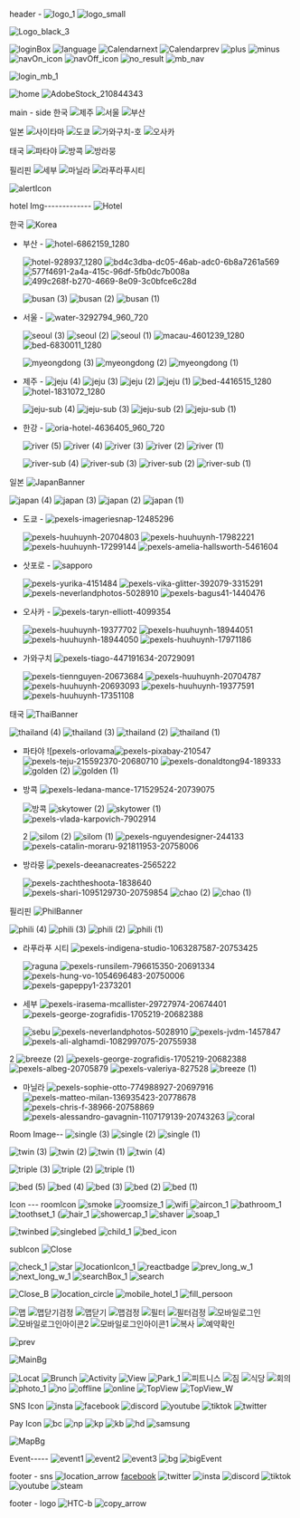 header -
![logo_1](https://github.com/simjsik/savefile/assets/39624384/70f2dcbd-dd21-4d16-9aa3-fa0756ecc062)
![logo_small](https://github.com/user-attachments/assets/71aa6b25-f221-4d95-b1fc-a65e4397cefa)


![Logo_black_3](https://github.com/user-attachments/assets/22fd7020-dff8-4f04-91cf-f2da5a7c4911)

![loginBox](https://github.com/simjsik/savefile/assets/39624384/985bd186-91e9-437b-91c7-6e1d2725855d)
![language](https://github.com/simjsik/savefile/assets/39624384/6e60b823-237c-49c8-9b30-c28659d381fc)
![Calendarnext](https://github.com/simjsik/savefile/assets/39624384/3ed517cf-52af-4c78-be11-b7a28e2f2f58)
![Calendarprev](https://github.com/simjsik/savefile/assets/39624384/d99b0090-cf55-4f4d-ad23-59f124992614)
![plus](https://github.com/simjsik/savefile/assets/39624384/664f1cd2-1c18-43ee-9066-d51065b4c938)
![minus](https://github.com/simjsik/savefile/assets/39624384/81074449-6762-4ba7-a088-a00a585886c5)
![navOn_icon](https://github.com/user-attachments/assets/6b8eeff2-2355-4495-ad6d-dcc969813f84)
![navOff_icon](https://github.com/user-attachments/assets/2b788ae1-56d2-4d9d-83ad-3c0e279f60cf)
![no_result](https://github.com/user-attachments/assets/d1e6d91c-553a-4223-856e-64029389471a)
![mb_nav](https://github.com/user-attachments/assets/01161483-2924-499b-98a3-10ba8c0e80e0)

![login_mb_1](https://github.com/user-attachments/assets/3b953b8d-4250-4c0d-8f85-99da101d1556)

![home](https://github.com/user-attachments/assets/39bd586f-e9cf-4b15-87e5-9d04e57a39ed)
![AdobeStock_210844343](https://github.com/user-attachments/assets/d1f98c8b-d80f-4299-8b16-286b93d5e50d)

main - side
한국
![제주](https://github.com/simjsik/savefile/assets/39624384/c2b8f930-0075-4e6c-9b3f-78297e52b9ee)
![서울](https://github.com/simjsik/savefile/assets/39624384/a2c5e383-8572-4cc3-b451-c42ea3fac2d5)
![부산](https://github.com/simjsik/savefile/assets/39624384/3201e968-aa14-49c5-8d24-36265a0f5d36)

일본
![사이타마](https://github.com/simjsik/savefile/assets/39624384/f68ae263-9ae8-49aa-a040-e9edd35f1c12)
![도쿄](https://github.com/simjsik/savefile/assets/39624384/e4de95e9-6650-4983-9807-1aefa6dffcc0)
![가와구치-호](https://github.com/simjsik/savefile/assets/39624384/ad1d56a5-21a6-406b-88f8-f27f1614ece5)
![오사카](https://github.com/simjsik/savefile/assets/39624384/6736f95a-4104-4eed-be6d-2ce2148520e7)

태국
![파타야](https://github.com/simjsik/savefile/assets/39624384/878dc0a5-52ed-4011-9b58-e9c6c4469566)
![방콕](https://github.com/simjsik/savefile/assets/39624384/dce54afc-0229-4385-9fd1-eedbcd0cc9f8)
![방라뭉](https://github.com/simjsik/savefile/assets/39624384/1f2945d3-a7b6-45c9-8ca8-105594732a00)

필리핀
![세부](https://github.com/simjsik/savefile/assets/39624384/799f3cf4-c0e8-4fd9-9fbf-b6c5152788af)
![마닐라](https://github.com/simjsik/savefile/assets/39624384/b79a2312-1eaa-4918-bc4d-ec8eab3df71f)
![라푸라푸시티](https://github.com/simjsik/savefile/assets/39624384/86aade06-4359-429f-a252-ee42c766ed4c)

![alertIcon](https://github.com/simjsik/savefile/assets/39624384/d109cea6-c8c2-4ad1-9a3f-68c18e222a8e)

hotel Img-------------
![Hotel](https://github.com/user-attachments/assets/13ab80bf-040f-4313-bf6a-9d7684a28cfa)

한국
  ![Korea](https://github.com/user-attachments/assets/ba9e4990-9dd4-4815-ab57-813e47051af4)

- 부산 -
  ![hotel-6862159_1280](https://github.com/user-attachments/assets/04cdabac-f50f-4041-98ec-727fafb47c01)
  
  ![hotel-928937_1280](https://github.com/user-attachments/assets/5db0e4cd-da85-4ff1-b36f-dd0482a4ffdf)
  ![bd4c3dba-dc05-46ab-adc0-6b8a7261a569](https://github.com/user-attachments/assets/7a657d3a-1e9c-4019-a36e-33c2a94decd2)
  ![577f4691-2a4a-415c-96df-5fb0dc7b008a](https://github.com/user-attachments/assets/2090fadc-fb88-43d5-99e1-922a57d2521b)
  ![499c268f-b270-4669-8e09-3c0bfce6c28d](https://github.com/user-attachments/assets/b7fc211f-95c2-4218-8ce5-7291fa7db75f)

  ![busan (3)](https://github.com/user-attachments/assets/5c5ad595-1d25-4963-bbd4-109e65a2fe84)
  ![busan (2)](https://github.com/user-attachments/assets/76d73658-4e2e-4c3a-b91d-2e2699329d6a)
  ![busan (1)](https://github.com/user-attachments/assets/09852079-a118-4589-ab2b-43b517dad977)

- 서울 -
  ![water-3292794_960_720](https://github.com/user-attachments/assets/c31abca3-5187-4f6c-91a5-59a309915975)
  
  ![seoul (3)](https://github.com/user-attachments/assets/fe5d3679-1e08-4d8b-9e85-5024471021bc)
  ![seoul (2)](https://github.com/user-attachments/assets/e8e36633-c217-45bf-a718-c256933dd5e6)
  ![seoul (1)](https://github.com/user-attachments/assets/f1f2d8c7-4be0-4fb5-811f-21b6d995b5e4)
  ![macau-4601239_1280](https://github.com/user-attachments/assets/903611cb-2873-444b-8641-36cefe0ebdfb)
  ![bed-6830011_1280](https://github.com/user-attachments/assets/8f7c5b99-66e7-4256-86ed-13ca0dc40c22)

  ![myeongdong (3)](https://github.com/user-attachments/assets/af4c4a6a-429c-4759-9ee9-bf7b03bcde9c)
  ![myeongdong (2)](https://github.com/user-attachments/assets/68c7f8fe-834d-4b5a-a1d0-e2f19a5a54ac)
  ![myeongdong (1)](https://github.com/user-attachments/assets/cf693b7e-a700-4d36-b0a3-eb8f6a5f7a49)

- 제주 -
  ![jeju (4)](https://github.com/user-attachments/assets/c8171013-6e90-4f07-b035-4ccd7320fd51)
  ![jeju (3)](https://github.com/user-attachments/assets/c0a3feb5-5f4c-48c0-b8ff-8c6b78157e79)
  ![jeju (2)](https://github.com/user-attachments/assets/d0d3250f-7298-4a9b-a5d1-6422269ffffb)
  ![jeju (1)](https://github.com/user-attachments/assets/647cb6a8-0bee-49ac-a8c2-e4a8eb8e37c9)
  ![bed-4416515_1280](https://github.com/user-attachments/assets/b0fae5c4-3027-4832-a2ee-65641201c2a8)
  ![hotel-1831072_1280](https://github.com/user-attachments/assets/d8f83636-c05f-484b-bca8-bd45f911ebb8)

  ![jeju-sub (4)](https://github.com/user-attachments/assets/435d5da1-a270-470b-a7af-acf6252ed274)
  ![jeju-sub (3)](https://github.com/user-attachments/assets/ac75cd35-e7a6-4b91-a5c1-9b6323d61e2d)
  ![jeju-sub (2)](https://github.com/user-attachments/assets/b1a0a455-dd99-496e-990f-8849e507cfdf)
  ![jeju-sub (1)](https://github.com/user-attachments/assets/d82a567f-f4af-42fc-bcbf-a3bc8020ce78)

- 한강 -
  ![oria-hotel-4636405_960_720](https://github.com/user-attachments/assets/e220e576-c79b-4ee2-9e0e-d2d8b10fda38)
  
  ![river (5)](https://github.com/user-attachments/assets/d344a3cf-bfc9-41dd-a9e3-c7778882a0ea)
  ![river (4)](https://github.com/user-attachments/assets/0fbe34af-3246-4ea5-9afb-670e96c8b758)
  ![river (3)](https://github.com/user-attachments/assets/20135041-ad55-4ebe-8da7-77d15acd9ce1)
  ![river (2)](https://github.com/user-attachments/assets/5e0e62d1-00f8-4de1-84ed-ff174b182e00)
  ![river (1)](https://github.com/user-attachments/assets/55db506f-e0f4-4805-8024-725b42e336cf)

  ![river-sub (4)](https://github.com/user-attachments/assets/83aa589c-4f6c-4673-b716-0c873350e4d5)
  ![river-sub (3)](https://github.com/user-attachments/assets/4acfc3a4-1ecd-441d-a84a-b7af08ab5b4f)
  ![river-sub (2)](https://github.com/user-attachments/assets/7cfef69e-5e49-4315-8c58-265aa68cae7c)
  ![river-sub (1)](https://github.com/user-attachments/assets/ceadaa0c-e083-4aab-88b1-16737a1643cf)

일본
![JapanBanner](https://github.com/user-attachments/assets/a484261e-e94e-477a-ba5d-f555389cac55)

![japan (4)](https://github.com/user-attachments/assets/f5c88ac2-a582-47bc-a172-200b3647f8f2)
![japan (3)](https://github.com/user-attachments/assets/ae264e4e-a3e9-4a49-8bcd-0d6f620f0756)
![japan (2)](https://github.com/user-attachments/assets/242056f3-571b-4237-a03c-0f5a4fca931b)
![japan (1)](https://github.com/user-attachments/assets/6fe20fb6-169a-4d53-8ea2-6303c4be4122)

- 도쿄 -
  ![pexels-imageriesnap-12485296](https://github.com/user-attachments/assets/55e1666b-679c-4c68-9984-7068d7fc2ddf)
  
  ![pexels-huuhuynh-20704803](https://github.com/user-attachments/assets/efd89067-d3f1-4252-b722-7c7cf1a9eb42)
  ![pexels-huuhuynh-17982221](https://github.com/user-attachments/assets/fe9b5e62-4a42-4051-8936-5256078c8458)
  ![pexels-huuhuynh-17299144](https://github.com/user-attachments/assets/c1aa7599-3f69-4b49-bd8c-702fa30fac32)
  ![pexels-amelia-hallsworth-5461604](https://github.com/user-attachments/assets/60cdce4d-3281-4c05-897e-674f64c3af16)

- 삿포로 -
  ![sapporo](https://github.com/user-attachments/assets/b53eeb44-caf5-4e64-af3c-6b8223a24aee)

  ![pexels-yurika-4151484](https://github.com/user-attachments/assets/978d7e99-5662-45f4-badf-2d0e7640d173)
  ![pexels-vika-glitter-392079-3315291](https://github.com/user-attachments/assets/7f92dc55-44a9-4ba3-9907-90205b9d3bd1)
  ![pexels-neverlandphotos-5028910](https://github.com/user-attachments/assets/65e4f994-6c67-4275-af2b-d5a13bfa3567)
  ![pexels-bagus41-1440476](https://github.com/user-attachments/assets/425b39a9-86a8-4dfa-8dae-7582129e4155)

- 오사카 -
  ![pexels-taryn-elliott-4099354](https://github.com/user-attachments/assets/afaae7c0-b75f-437b-8d50-f8342661f831)
  
  ![pexels-huuhuynh-19377702](https://github.com/user-attachments/assets/b2f19e79-ab56-464d-83e7-5be9b07d992f)
  ![pexels-huuhuynh-18944051](https://github.com/user-attachments/assets/34598c47-d25c-44e3-a854-0026d8b67116)
  ![pexels-huuhuynh-18944050](https://github.com/user-attachments/assets/a3ce7491-32f7-4adf-99b1-a5e89f0974fc)
  ![pexels-huuhuynh-17971186](https://github.com/user-attachments/assets/29803690-7aca-4756-923d-580a9b5e591e)

- 가와구치
  ![pexels-tiago-447191634-20729091](https://github.com/user-attachments/assets/f669b8d6-45ef-44d3-95a7-3f0a94c17f1e)
  
  ![pexels-tiennguyen-20673684](https://github.com/user-attachments/assets/560baca6-fd1d-41f3-b83b-d5cb768df7ca)
  ![pexels-huuhuynh-20704787](https://github.com/user-attachments/assets/ce3bae56-43a4-4f83-ac66-164787694cab)
  ![pexels-huuhuynh-20693093](https://github.com/user-attachments/assets/fa442823-0822-4167-9f83-add11d9cafd3)
  ![pexels-huuhuynh-19377591](https://github.com/user-attachments/assets/f5f67c46-591e-476d-9666-76065340ae56)
  ![pexels-huuhuynh-17351108](https://github.com/user-attachments/assets/f7025f8c-8db8-46b7-a05a-bcf271e6b80c)


태국
![ThaiBanner](https://github.com/user-attachments/assets/b1f95f41-0626-455a-96f1-5f802006e8a3)

![thailand (4)](https://github.com/user-attachments/assets/26ad5c1f-d545-4d11-91a2-05c17d73e2b5)
![thailand (3)](https://github.com/user-attachments/assets/f69f6d49-6e6e-4b4d-8ab4-771765d10d64)
![thailand (2)](https://github.com/user-attachments/assets/5400298d-c56a-4420-8ecc-db3657b51b7c)
![thailand (1)](https://github.com/user-attachments/assets/6f9284c4-35ae-4d00-b688-9e3aa1bd95e8)

- 파타야
  ![pexels-orlovama![pexels-pixabay-210547](https://github.com/user-attachments/assets/967c37a0-aad9-436f-863b-7ca4f6897f3c)
  ![pexels-teju-215592370-20680710](https://github.com/user-attachments/assets/333a3298-467b-4129-be11-0e4e56ee3ad4)
  ![pexels-donaldtong94-189333](https://github.com/user-attachments/assets/00f80cf4-a814-4ee3-af2b-a0467bb566ba)
  ![golden (2)](https://github.com/user-attachments/assets/2472f5e2-07cb-477c-9dd3-eeddf461a2ae)
  ![golden (1)](https://github.com/user-attachments/assets/a2adec1d-2650-4e62-a78d-9671e0199531)

- 방콕
  ![pexels-ledana-mance-171529524-20739075](https://github.com/user-attachments/assets/6b585079-ba30-4a26-9cd9-5289808feb58)
  
  ![방콕](https://github.com/user-attachments/assets/73c169ef-3b32-4358-850a-eace2e95e299)
  ![skytower (2)](https://github.com/user-attachments/assets/2c558761-7d4c-431a-a826-6dbdf16b77d9)
  ![skytower (1)](https://github.com/user-attachments/assets/7d65977a-73ba-4446-91be-e29112502c3d)
  ![pexels-vlada-karpovich-7902914](https://github.com/user-attachments/assets/c37db558-fc66-41bc-bfbc-75bbde579565)
  
  2
  ![silom (2)](https://github.com/user-attachments/assets/d0e8972c-82df-4af0-8bc0-caca089f93d7)
  ![silom (1)](https://github.com/user-attachments/assets/0395a1c5-bd98-49fa-bb07-4536f8de4449)
  ![pexels-nguyendesigner-244133](https://github.com/user-attachments/assets/09a7f475-9aad-47e0-8db4-98d9a41541b9)
  ![pexels-catalin-moraru-921811953-20758006](https://github.com/user-attachments/assets/749d6e10-3a64-438c-ab37-46dcae1f92e8)

- 방라뭉
  ![pexels-deeanacreates-2565222](https://github.com/user-attachments/assets/1aba27b8-8c1d-4062-b2e9-2138757c035c)
  
  ![pexels-zachtheshoota-1838640](https://github.com/user-attachments/assets/cb51ee4c-fab9-4619-9ac8-b59360d1f57b)
  ![pexels-shari-1095129730-20759854](https://github.com/user-attachments/assets/7386b83e-ff2c-4529-9a6d-7bcd0c35e289)
  ![chao (2)](https://github.com/user-attachments/assets/ee5141b5-c556-4d0c-a50c-23fdffefe4d8)
  ![chao (1)](https://github.com/user-attachments/assets/bd361f76-ae32-4723-bb1d-c560c06bb89c)

필리핀
![PhilBanner](https://github.com/user-attachments/assets/bdc2577c-2cfa-45ec-b562-ab85641f07e2)

![phili (4)](https://github.com/user-attachments/assets/01d6031c-e1c2-4162-a744-e71a910797f2)
![phili (3)](https://github.com/user-attachments/assets/f71d8cd0-974c-4da4-af5f-2f974619cffe)
![phili (2)](https://github.com/user-attachments/assets/aee8d68d-01c7-4d65-a4ce-883a55de5baf)
![phili (1)](https://github.com/user-attachments/assets/4a89abaa-1efe-4f98-a21c-8d26f2d126a8)

- 라푸라푸 시티
  ![pexels-indigena-studio-1063287587-20753425](https://github.com/user-attachments/assets/20d33713-3677-4ec0-ab94-1c88435dea46)
  
  ![raguna](https://github.com/user-attachments/assets/368d067b-00aa-4d4d-af2b-54b1ea4927df)
  ![pexels-runsilem-796615350-20691334](https://github.com/user-attachments/assets/3606b347-d73e-4957-b74e-3d47396c86fb)
  ![pexels-hung-vo-1054696483-20750006](https://github.com/user-attachments/assets/690f14de-f41d-4739-bfec-f1121e8e2412)
  ![pexels-gapeppy1-2373201](https://github.com/user-attachments/assets/06a0ffdb-23ae-44b0-88da-65f21b454178)

- 세부
  ![pexels-irasema-mcallister-29727974-20674401](https://github.com/user-attachments/assets/a7369d2c-a6ca-4da8-9242-984efa7a3f7c)
  ![pexels-george-zografidis-1705219-20682388](https://github.com/user-attachments/assets/00132f5d-77e2-45c6-a5b4-882ee612f20a)
  
  ![sebu](https://github.com/user-attachments/assets/80990f05-feda-430a-b8d5-c5b400971641)
  ![pexels-neverlandphotos-5028910](https://github.com/user-attachments/assets/b3d9d079-b358-4fed-a74f-542f1b8e8225)
  ![pexels-jvdm-1457847](https://github.com/user-attachments/assets/40ee9ae6-92b7-4ffa-875e-b6b070876424)
  ![pexels-ali-alghamdi-1082997075-20755938](https://github.com/user-attachments/assets/449ae0f2-ba0c-4aea-bc05-6ff9509f63b1)

2
  ![breeze (2)](https://github.com/user-attachments/assets/862a6570-1c4e-4343-baa4-81dd55a44056)
  ![pexels-george-zografidis-1705219-20682388](https://github.com/user-attachments/assets/adc6999f-b0b6-4764-b580-ca9150864282)
  ![pexels-albeg-20705879](https://github.com/user-attachments/assets/8921ef2c-aa54-462b-b406-a263d85f4f4e)
  ![pexels-valeriya-827528](https://github.com/user-attachments/assets/2b15d73d-4afc-436f-9e8b-7b39b384e389)
  ![breeze (1)](https://github.com/user-attachments/assets/f4590416-b6f0-426a-9575-f79d0c51b512)


- 마닐라
  ![pexels-sophie-otto-774988927-20697916](https://github.com/user-attachments/assets/40ff05d8-0c66-4ad0-8ec4-6780e6e9574e)
  ![pexels-matteo-milan-136935423-20778678](https://github.com/user-attachments/assets/63c4e7f9-5298-41a9-8cc6-d7991477bea6)
  ![pexels-chris-f-38966-20758869](https://github.com/user-attachments/assets/0f6ef2d0-21c4-4141-9c1b-67be554b8e06)
  ![pexels-alessandro-gavagnin-1107179139-20743263](https://github.com/user-attachments/assets/cf6d9261-d024-41d1-a50d-36edfb0556ae)
  ![coral](https://github.com/user-attachments/assets/96b10826-0058-45a0-8996-ec63e148fb52)


Room Image--
![single (3)](https://github.com/user-attachments/assets/c9b30b8e-1dc9-431b-9f70-81566b814646)
![single (2)](https://github.com/user-attachments/assets/c77925df-2be2-4d8a-aa88-2ea2ca09baf3)
![single (1)](https://github.com/user-attachments/assets/0637d60a-4fc7-46b0-82ec-a6dd068caf78)

![twin (3)](https://github.com/user-attachments/assets/98aa409f-6c5a-4811-b74d-436a56ae1b90)
![twin (2)](https://github.com/user-attachments/assets/acca0366-f938-4830-abfc-bdf8e0294ede)
![twin (1)](https://github.com/user-attachments/assets/e916bbf9-57a7-41b7-9c92-ad749bfbab8f)
![twin (4)](https://github.com/user-attachments/assets/db4d09b8-e53a-41c5-b07b-abc76631bef4)

![triple (3)](https://github.com/user-attachments/assets/dd4295d7-e108-48cd-8a44-8e02b0f84723)
![triple (2)](https://github.com/user-attachments/assets/5d72d0d8-2ff3-4104-8f9e-d857e5ce343a)
![triple (1)](https://github.com/user-attachments/assets/2f60b584-98a4-43b9-a29d-bd062ef76966)

![bed (5)](https://github.com/user-attachments/assets/b1f66f21-8132-415b-87dc-837a53324660)
![bed (4)](https://github.com/user-attachments/assets/ad999556-0fad-4169-bf0a-dc64bf18771a)
![bed (3)](https://github.com/user-attachments/assets/b2986a2b-9d54-41e1-af6a-4a40d549ddf5)
![bed (2)](https://github.com/user-attachments/assets/b382656e-a167-4e22-b413-18b71d3f2d3e)
![bed (1)](https://github.com/user-attachments/assets/a2fe67a3-53c2-4e1e-8d4b-9497699ac830)

Icon ---
roomIcon
![smoke](https://github.com/user-attachments/assets/b8bc9984-d829-425e-8372-1a508edae08e)
![roomsize_1](https://github.com/user-attachments/assets/1aec627a-9f05-48b6-8a6f-83b5ec578ef6)
![wifi](https://github.com/user-attachments/assets/4d91435c-9a75-46d1-a2d4-0de4daa91f47)
![aircon_1](https://github.com/user-attachments/assets/608bc0be-d855-4b55-92b5-180bc16998e4)
![bathroom_1](https://github.com/user-attachments/assets/b7006f8e-8147-4e36-8cc5-30da9ae5c15c)
![toothset_1](https://github.com/user-attachments/assets/a378b383-70ee-4951-99ca-c482707d4e5b)
(![hair_1](https://github.com/user-attachments/assets/f96419da-2966-4d14-8bb0-b3dc58fc98e3)
![showercap_1](https://github.com/user-attachments/assets/d8d5b869-c219-435f-9b57-cd8dae96ffe4)
![shaver](https://github.com/user-attachments/assets/2db709fa-0674-4a9a-889f-4df94a7b74f9)
![soap_1](https://github.com/user-attachments/assets/feba92ea-320b-4e03-8250-bd648bcdce33)

![twinbed](https://github.com/user-attachments/assets/87cd6430-bb0e-4278-9ea8-d7b0fd46e3e7)
![singlebed](https://github.com/user-attachments/assets/597eee21-7f0a-4de9-839b-492e8b4907ce)
![child_1](https://github.com/user-attachments/assets/84828adf-63bf-49f9-84e3-04966d271420)
![bed_icon](https://github.com/user-attachments/assets/2fffe87d-2828-4480-a3ed-d46ae4d6c4ea)


subIcon
![Close](https://github.com/user-attachments/assets/bdc11b7c-1801-45da-8939-f1ae58eb3342)

![check_1](https://github.com/user-attachments/assets/8624b990-f132-4195-b44d-e2286eb84df7)
![star](https://github.com/user-attachments/assets/17543e67-901c-4023-a3d6-12a0cec324b5)
![locationIcon_1](https://github.com/user-attachments/assets/b7a9fa5d-e126-47b2-835f-ae85545dbd2b)
![reactbadge](https://github.com/user-attachments/assets/1f28fa14-1106-45c4-b2a2-5c51615057d2)
![prev_long_w_1](https://github.com/user-attachments/assets/07969943-db2a-4af3-96d1-4d66f8d1a604)
![next_long_w_1](https://github.com/user-attachments/assets/88bc4b88-e958-4478-9dc1-1579810ec7c2)
![searchBox_1](https://github.com/user-attachments/assets/a3e6154c-954e-4df2-9b8c-adf3a8160bcb)
![search](https://github.com/user-attachments/assets/8c6b0ce4-8de0-499a-ae85-2f4b352375ef)

![Close_B](https://github.com/user-attachments/assets/136ee635-423c-4c4b-8c89-505ea885fee6)
![location_circle](https://github.com/user-attachments/assets/a27f39bf-e1d1-446e-b8f9-ff554ed96d21)
![mobile_hotel_1](https://github.com/user-attachments/assets/1214e94c-f333-47e3-b005-b7b041486471)
![fill_persoon](https://github.com/user-attachments/assets/ca708107-b109-4041-97b4-6907d53bdc02)

![맵](https://github.com/user-attachments/assets/d97655de-33a3-49e8-a5ab-3f9d00e86063)
![맵닫기검정](https://github.com/user-attachments/assets/d2d6c872-32ca-4c64-a433-13327d5a7c68)
![맵닫기](https://github.com/user-attachments/assets/17f36c43-87eb-4670-ae27-cab69e179db2)
![맵검정](https://github.com/user-attachments/assets/74b8f4e0-ae1a-4377-aaaf-4c310ba69ec7)
![필터](https://github.com/user-attachments/assets/8d087faf-f194-4f0c-a08c-4887130e66bc)
![필터검정](https://github.com/user-attachments/assets/29b8ff1d-d9c4-4772-95a8-47b2f78f0a5c)
![모바일로그인](https://github.com/user-attachments/assets/a5573371-37d5-4707-9ccd-be079f9eebd2)
![모바일로그인아이콘2](https://github.com/user-attachments/assets/a9e89e85-8099-4848-a407-0c6ff86aa1cc)
![모바일로그인아이콘1](https://github.com/user-attachments/assets/414034fb-a9d9-4842-b8fb-ba1318452ca1)
![복사](https://github.com/user-attachments/assets/a120708e-9a14-4fd7-85b5-e1dcbc3185a1)
![예약확인](https://github.com/user-attachments/assets/9bf7f21d-532c-43a0-b886-dc614180c4f9)



![prev](https://github.com/user-attachments/assets/f2c7114e-69e3-4448-9f82-00ea574600af)

![MainBg](https://github.com/user-attachments/assets/315be9e6-20cb-411e-8c8d-6e394d2c1732)

![Locat](https://github.com/user-attachments/assets/8e082ae3-76e8-4f06-b275-a153b762c651)
![Brunch](https://github.com/user-attachments/assets/dab685c4-dc07-42a0-ace3-4e2fb6441c65)
![Activity](https://github.com/user-attachments/assets/f408a3b1-7030-4c80-82f4-73bebd9d5ff7)
![View](https://github.com/user-attachments/assets/112d1838-61ce-4264-9afc-d4ff3cc4a897)
![Park_1](https://github.com/user-attachments/assets/d91a46ff-ac86-4cba-8565-e69c45855aa2)
![피트니스](https://github.com/user-attachments/assets/fc2db4fc-7987-49bb-b02f-491d7b34259c)
![짐](https://github.com/user-attachments/assets/71c124dc-59e2-46d0-9f43-d480dbeb7e4e)
![식당](https://github.com/user-attachments/assets/d1ca3f6e-59e7-4d86-b1ba-bd23c12a6b93)
![회의](https://github.com/user-attachments/assets/a294ca82-7581-42ae-b022-9fd47d97f998)
![photo_1](https://github.com/user-attachments/assets/2583799b-7e06-4917-9b81-4a771a42b375)
![no](https://github.com/user-attachments/assets/6cea69a3-26c0-43c5-b01f-c6ed61c96b49)
![offline](https://github.com/user-attachments/assets/dbd56dbd-6720-41de-90cf-8110fa43a50d)
![online](https://github.com/user-attachments/assets/d6d7af89-6a5f-4081-b0d2-eb49b507040e)
![TopView](https://github.com/user-attachments/assets/9d2195f9-b2f1-4a1d-bccd-b221e3a8ea06)
![TopView_W](https://github.com/user-attachments/assets/04a6269e-348a-4088-9289-ea39d9525e8d)


SNS Icon
![insta](https://github.com/user-attachments/assets/db12b0be-a441-49c2-a043-c8a0e9938ee2)
![facebook](https://github.com/user-attachments/assets/8452a273-0ba4-451a-b558-78dba16f8562)
![discord](https://github.com/user-attachments/assets/616cb88b-fea5-4fdc-bbf8-f2dc572cc819)
![youtube](https://github.com/user-attachments/assets/658012c7-e5d9-4604-bfe9-b8e3722adf57)
![tiktok](https://github.com/user-attachments/assets/ff3c657e-3f5f-44b4-82ad-87b443e95080)
![twitter](https://github.com/user-attachments/assets/b12f5c62-693e-442f-80e3-290b05f8c9b9)

Pay  Icon
![bc](https://github.com/user-attachments/assets/67a70d52-c340-4db3-8ee1-44552ce66516)
![np](https://github.com/user-attachments/assets/ad809f19-8018-408d-a86e-14b836c13a10)
![kp](https://github.com/user-attachments/assets/c66236d8-a297-43b5-b16a-ad7056c3bce8)
![kb](https://github.com/user-attachments/assets/7ec88d65-ef34-4f8e-a92d-b54a08b8c93b)
![hd](https://github.com/user-attachments/assets/8be85846-bb40-4b0d-8931-36082be66759)
![samsung](https://github.com/user-attachments/assets/951a97ad-5075-4665-9cdc-43a90c6c28d3)

![MapBg](https://github.com/user-attachments/assets/91ab44e5-9747-461b-a0d0-a0e3e8989ea9)

Event-----
![event1](https://github.com/user-attachments/assets/cad73db3-6c69-47f2-a6cc-e6abcdf88419)
![event2](https://github.com/user-attachments/assets/0308278b-1b30-4c17-83cb-0a333bac5d0b)
![event3](https://github.com/user-attachments/assets/c7a7740f-75cc-4b17-859f-b390df4ffc80)
![bg](https://github.com/user-attachments/assets/b194c6ef-39e4-44c8-9478-4257c1bd23cd)
![bigEvent](https://github.com/user-attachments/assets/cb2d0c95-f5ec-489c-a308-75512ff697f2)



footer - sns
![location_arrow](https://github.com/simjsik/savefile/assets/39624384/955127d7-5a81-4446-9a38-9a2fbcf98e57)
[facebook](https://github.com/simjsik/savefile/assets/39624384/096a896c-8a07-425c-91c8-eeefdb9ca829)
![twitter](https://github.com/simjsik/savefile/assets/39624384/cb04918d-6b66-474f-8e27-a70bfd67f21c)
![insta](https://github.com/simjsik/savefile/assets/39624384/ff8a8677-bf06-4878-ac7b-af0ba65ea625)
![discord](https://github.com/simjsik/savefile/assets/39624384/61d8a887-ed2e-45c9-abf5-ba1b78a2e151)
![tiktok](https://github.com/simjsik/savefile/assets/39624384/e8cb3e45-19b7-448e-a91d-9246143ef60c)
![youtube](https://github.com/simjsik/savefile/assets/39624384/fc397ff1-bbd1-445b-b064-dbc246ac5330)
![steam](https://github.com/simjsik/savefile/assets/39624384/9ccd95c3-10af-4bcf-a17f-fc0d28cb19ef)

footer - logo
![HTC-b](https://github.com/simjsik/savefile/assets/39624384/3089671d-5d20-40a5-88ab-043713984d55)
![copy_arrow](https://github.com/simjsik/savefile/assets/39624384/5ccf4bb6-0ed9-4704-8422-54f69e6d8317)


